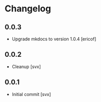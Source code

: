 # Changelog

## 0.0.3

* Upgrade mkdocs to version 1.0.4 [ericof]

## 0.0.2

* Cleanup [svx]

## 0.0.1

* Initial commit [svx]
